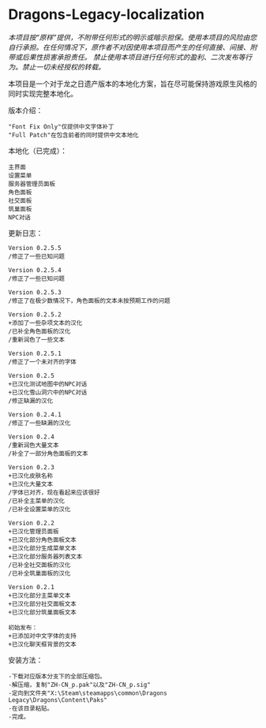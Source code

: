 # Dragons-Legacy-localization
*本项目按“原样”提供，不附带任何形式的明示或暗示担保。使用本项目的风险由您自行承担。在任何情况下，原作者不对因使用本项目而产生的任何直接、间接、附带或后果性损害承担责任。*
*禁止使用本项目进行任何形式的盈利、二次发布等行为。禁止一切未经授权的转载。*

本项目是一个对于龙之日遗产版本的本地化方案，旨在尽可能保持游戏原生风格的同时实现完整本地化。

版本介绍：

    "Font Fix Only"仅提供中文字体补丁
    "Full Patch"在包含前者的同时提供中文本地化


本地化（已完成）：

    主界面
    设置菜单
    服务器管理员面板
    角色面板
    社交面板
    筑巢面板
    NPC对话
    

更新日志：

    Version 0.2.5.5
    /修正了一些已知问题

    Version 0.2.5.4
    /修正了一些已知问题
    
    Version 0.2.5.3
    /修正了在极少数情况下，角色面板的文本未按预期工作的问题
    
    Version 0.2.5.2
    +添加了一些杂项文本的汉化
    /已补全角色面板的汉化
    /重新润色了一些文本
    
    Version 0.2.5.1
    /修正了一个未对齐的字体
    
    Version 0.2.5
    +已汉化测试地图中的NPC对话
    +已汉化雪山洞穴中的NPC对话
    /修正缺漏的汉化
    
    Version 0.2.4.1
    /修正了一些缺漏的汉化
    
    Version 0.2.4
    /重新润色大量文本
    /补全了一部分角色面板的文本
    
    Version 0.2.3
    +已汉化皮肤名称
    +已汉化大量文本
    /字体已对齐，现在看起来应该很好
    /已补全主菜单的汉化
    /已补全设置菜单的汉化

    Version 0.2.2
    +已汉化管理员面板
    +已汉化部分角色面板文本
    +已汉化部分生成菜单文本
    +已汉化部分服务器列表文本
    /已补全社交面板的汉化
    /已补全筑巢面板的汉化
	
    Version 0.2.1
    +已汉化部分主菜单文本
    +已汉化部分社交面板文本
    +已汉化部分筑巢面板文本

    初始发布：
    +已添加对中文字体的支持
    +已汉化聊天框背景的文本


安装方法：

    -下载对应版本分支下的全部压缩包。
    -解压缩，复制"ZH-CN_p.pak"以及"ZH-CN_p.sig"
    -定向到文件夹"X:\Steam\steamapps\common\Dragons Legacy\Dragons\Content\Paks"
    -在该目录粘贴。
    -完成。
